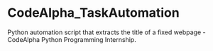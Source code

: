 # CodeAlpha_TaskAutomation
Python automation script that extracts the title of a fixed webpage - CodeAlpha Python Programming Internship.
